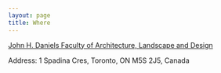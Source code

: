 ```yaml
---
layout: page
title: Where
---
```



[John H. Daniels Faculty of Architecture, Landscape and Design](https://www.daniels.utoronto.ca/about/one-spadina)

Address: 1 Spadina Cres, Toronto, ON M5S 2J5, Canada
